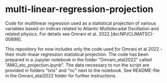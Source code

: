 # multi-linear-regression-projection
Code for multilinear regression used as a statistical projection of various variables based on indices related to Atlantic Multidecadal Oscillation and related physics. For details see Omrani et al. 2022 [doi:NPJCLIMATSCI-00698].

This repository for now includes only the code used for Omrani et al 2022 - their multi-linear regression statistical projection. The code has been prepared in a Jupyter notebook in the folder "Omrani_etal2022" called "AMO_etc_projection.ipynb". The data necessary to run the script are provided in folders "txts" and "nc" next to the notebook. See README-file in the Omrani_etal2022 folder for further instructions. 

